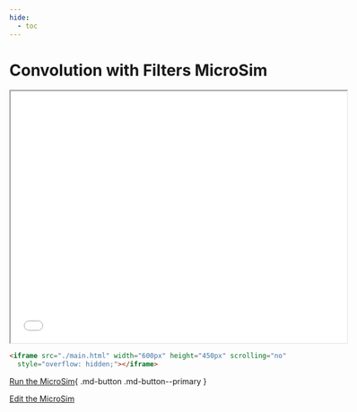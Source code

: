 ```yaml
---
hide:
  - toc
---
```

# Convolution with Filters MicroSim

<iframe src="./main.html" width="600px" height="450px" scrolling="no"
  style="overflow: hidden;"></iframe>

```html
<iframe src="./main.html" width="600px" height="450px" scrolling="no"
  style="overflow: hidden;"></iframe>
```

[Run the MicroSim](./main.html){ .md-button .md-button--primary }

[Edit the MicroSim](https://editor.p5js.org/dmccreary/sketches/6MyolcXhZ)
